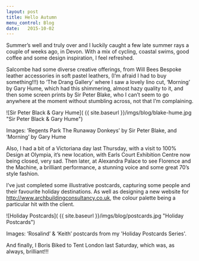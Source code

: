 ```yaml
---
layout: post
title: Hello Autumn
menu_control: Blog
date:   2015-10-02
---
```


Summer’s well and truly over and I luckily caught a few late summer rays a couple of weeks ago, in Devon. With a mix of 
cycling, coastal swims, good coffee and some design inspiration, I feel refreshed.

Salcombe had some diverse creative offerings, from Will Bees Bespoke leather accessories in soft pastel leathers, 
(I’m afraid I had to buy something!!!) to ‘The Drang Gallery’ where I saw a lovely lino cut, ‘Morning’ by Gary Hume, 
which had this shimmering, almost hazy quality to it, and then some screen prints by Sir Peter Blake, who I can’t seem 
to go anywhere at the moment without stumbling across, not that I’m complaining.

![Sir Peter Black & Gary Hume]( {{ site.baseurl }}/imgs/blog/blake-hume.jpg "Sir Peter Black & Gary Hume")

Images: ‘Regents Park The Runaway Donkeys’ by Sir Peter Blake, and ‘Morning’ by Gary Hume

Also, I had a bit of a Victoriana day last Thursday, with a visit to 100% Design at Olympia, it’s new location, with 
Earls Court Exhibition Centre now being closed, very sad. Then later, at Alexandra Palace to see Florence and the Machine, 
a brilliant performance, a stunning voice and some great 70’s style fashion.

I’ve just completed some illustrative postcards, capturing some people and their favourite holiday destinations. As well 
as designing a new website for http://www.archbuildingconsultancy.co.uk, the colour palette being a particular hit with the client.

![Holiday Postcards]( {{ site.baseurl }}/imgs/blog/postcards.jpg "Holiday Postcards")

Images: ‘Rosalind’ & ‘Keith’ postcards from my 'Holiday Postcards Series'.

And finally, I Boris Biked to Tent London last Saturday, which was, as always, brilliant!!!

 

